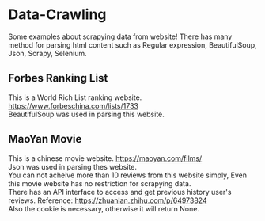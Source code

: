 # Data-Crawling
Some examples about scrapying data from website! There has many method for parsing html content such as Regular expression, BeautifulSoup, Json, Scrapy, Selenium.
## Forbes Ranking List
This is a World Rich List ranking website. https://www.forbeschina.com/lists/1733  
BeautifulSoup was used in parsing this website. 
## MaoYan Movie
This is a chinese movie website. https://maoyan.com/films/  
Json was used in parsing thes website.  
You can not acheive more than 10 reviews from this website simply, Even this movie website has no restriction for scrapying data.  
There has an API interface to access and get previous history user's reviews. Reference: https://zhuanlan.zhihu.com/p/64973824  
Also the cookie is necessary, otherwise it will return None.
